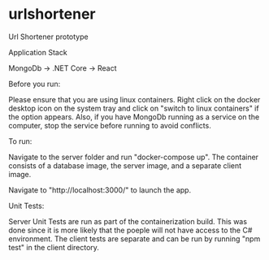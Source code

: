 # urlshortener
Url Shortener prototype

Application Stack

MongoDb -> .NET Core -> React

Before you run:

Please ensure that you are using linux containers. Right click on the docker desktop icon on the system tray and click on "switch to linux containers" if the option appears. Also, if you have MongoDb running as a service on the computer, stop the service before running to avoid conflicts.

To run:

Navigate to the server folder and run "docker-compose up". The container consists of a database image, the server image, and a separate client image. 

Navigate to "http://localhost:3000/" to launch the app.

Unit Tests:

Server Unit Tests are run as part of the containerization build. This was done since it is more likely that the poeple will not have access to the C# environment. The client tests are separate and can be run by running "npm test" in the client directory.
